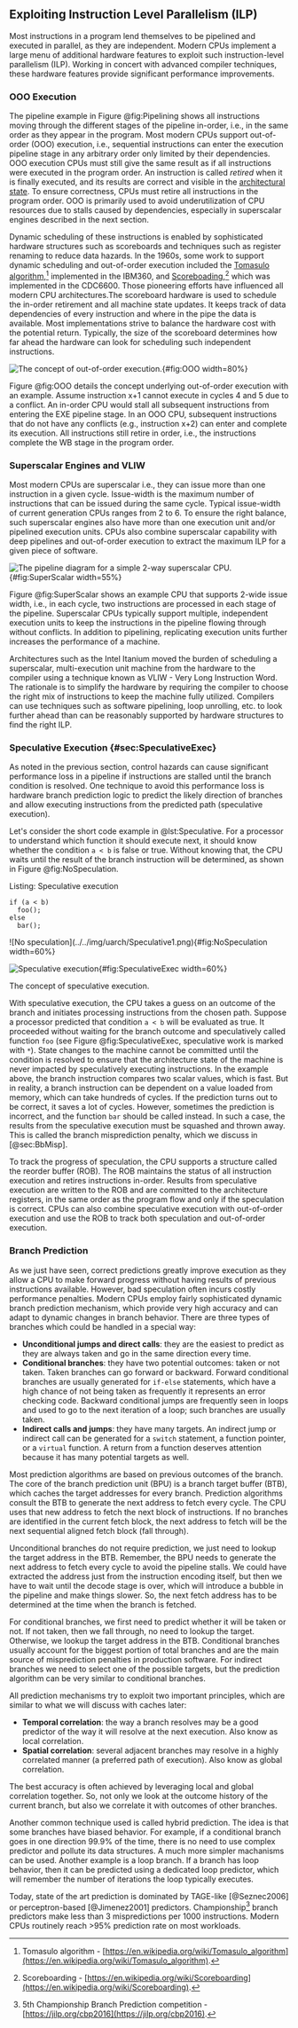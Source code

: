 ## Exploiting Instruction Level Parallelism (ILP)

Most instructions in a program lend themselves to be pipelined and executed in parallel, as they are independent. Modern CPUs implement a large menu of additional hardware features to exploit such instruction-level parallelism (ILP). Working in concert with advanced compiler techniques, these hardware features provide significant performance improvements. 

### OOO Execution

The pipeline example in Figure @fig:Pipelining shows all instructions moving through the different stages of the pipeline in-order, i.e., in the same order as they appear in the program. Most modern CPUs support out-of-order (OOO) execution, i.e., sequential instructions can enter the execution pipeline stage in any arbitrary order only limited by their dependencies. OOO execution CPUs must still give the same result as if all instructions were executed in the program order. An instruction is called *retired* when it is finally executed, and its results are correct and visible in the [architectural state](https://en.wikipedia.org/wiki/Architectural_state). To ensure correctness, CPUs must retire all instructions in the program order. OOO is primarily used to avoid underutilization of CPU resources due to stalls caused by dependencies, especially in superscalar engines described in the next section. 

Dynamic scheduling of these instructions is enabled by sophisticated hardware structures such as scoreboards and techniques such as register renaming to reduce data hazards. In the 1960s, some work to support dynamic scheduling and out-of-order execution included the [Tomasulo algorithm](https://en.wikipedia.org/wiki/Tomasulo_algorithm),[^4] implemented in the IBM360, and [Scoreboading](https://en.wikipedia.org/wiki/Scoreboarding),[^5] which was implemented in the CDC6600. Those pioneering efforts have influenced all modern CPU architectures.The scoreboard hardware is used to schedule the in-order retirement and all machine state updates. It keeps track of data dependencies of every instruction and where in the pipe the data is available. Most implementations strive to balance the hardware cost with the potential return. Typically, the size of the scoreboard determines how far ahead the hardware can look for scheduling such independent instructions. 

![The concept of out-of-order execution.](../../img/uarch/OOO.png){#fig:OOO width=80%}

Figure @fig:OOO details the concept underlying out-of-order execution with an example. Assume instruction x+1 cannot execute in cycles 4 and 5 due to a conflict. An in-order CPU would stall all subsequent instructions from entering the EXE pipeline stage. In an OOO CPU, subsequent instructions that do not have any conflicts (e.g., instruction x+2) can enter and complete its execution. All instructions still retire in order, i.e., the instructions complete the WB stage in the program order.

### Superscalar Engines and VLIW

Most modern CPUs are superscalar i.e., they can issue more than one instruction in a given cycle. Issue-width is the maximum number of instructions that can be issued during the same cycle. Typical issue-width of current generation CPUs ranges from 2 to 6. To ensure the right balance, such superscalar engines also have more than one execution unit and/or pipelined execution units. CPUs also combine superscalar capability with deep pipelines and out-of-order execution to extract the maximum ILP for a given piece of software. 

![The pipeline diagram for a simple 2-way superscalar CPU.](../../img/uarch/SuperScalar.png){#fig:SuperScalar width=55%}

Figure @fig:SuperScalar shows an example CPU that supports 2-wide issue width, i.e., in each cycle, two instructions are processed in each stage of the pipeline. Superscalar CPUs typically support multiple, independent execution units to keep the instructions in the pipeline flowing through without conflicts. In addition to pipelining, replicating execution units further increases the performance of a machine.

Architectures such as the Intel Itanium moved the burden of scheduling a superscalar, multi-execution unit machine from the hardware to the compiler using a technique known as VLIW - Very Long Instruction Word. The rationale is to simplify the hardware by requiring the compiler to choose the right mix of instructions to keep the machine fully utilized. Compilers can use techniques such as software pipelining, loop unrolling, etc. to look further ahead than can be reasonably supported by hardware structures to find the right ILP. 

### Speculative Execution {#sec:SpeculativeExec}

As noted in the previous section, control hazards can cause significant performance loss in a pipeline if instructions are stalled until the branch condition is resolved. One technique to avoid this performance loss is hardware branch prediction logic to predict the likely direction of branches and allow executing instructions from the predicted path (speculative execution).

Let's consider the short code example in @lst:Speculative. For a processor to understand which function it should execute next, it should know whether the condition `a < b` is false or true. Without knowing that, the CPU waits until the result of the branch instruction will be determined, as shown in Figure @fig:NoSpeculation. 

Listing: Speculative execution

~~~~ {#lst:Speculative .cpp}
if (a < b)
  foo();
else
  bar();
~~~~~~~~~~~~~~~~~~~~~~~~~~~~~~~~~~~~~~~~~~~~~~~~~

<div id="fig:Speculative">
![No speculation](../../img/uarch/Speculative1.png){#fig:NoSpeculation width=60%}


![Speculative execution](../../img/uarch/Speculative2.png){#fig:SpeculativeExec width=60%}

The concept of speculative execution.
</div>

With speculative execution, the CPU takes a guess on an outcome of the branch and initiates processing instructions from the chosen path. Suppose a processor predicted that condition `a < b` will be evaluated as true. It proceeded without waiting for the branch outcome and speculatively called function `foo` (see Figure @fig:SpeculativeExec, speculative work is marked with `*`). State changes to the machine cannot be committed until the condition is resolved to ensure that the architecture state of the machine is never impacted by speculatively executing instructions. In the example above, the branch instruction compares two scalar values, which is fast. But in reality, a branch instruction can be dependent on a value loaded from memory, which can take hundreds of cycles. If the prediction turns out to be correct, it saves a lot of cycles. However, sometimes the prediction is incorrect, and the function `bar` should be called instead. In such a case, the results from the speculative execution must be squashed and thrown away. This is called the branch misprediction penalty, which we discuss in [@sec:BbMisp].

To track the progress of speculation, the CPU supports a structure called the reorder buffer (ROB). The ROB maintains the status of all instruction execution and retires instructions in-order. Results from speculative execution are written to the ROB and are committed to the architecture registers, in the same order as the program flow and only if the speculation is correct. CPUs can also combine speculative execution with out-of-order execution and use the ROB to track both speculation and out-of-order execution. 

### Branch Prediction

As we just have seen, correct predictions greatly improve execution as they allow a CPU to make forward progress without having results of previous instructions available. However, bad speculation often incurs costly performance penalties. Modern CPUs employ fairly sophisticated dynamic branch prediction mechanism, which provide very high accuracy and can adapt to dynamic changes in branch behavior. There are three types of branches which could be handled in a special way:

* **Unconditional jumps and direct calls**: they are the easiest to predict as they are always taken and go in the same direction every time.
* **Conditional branches**: they have two potential outcomes: taken or not taken. Taken branches can go forward or backward. Forward conditional branches are usually generated for `if-else` statements, which have a high chance of not being taken as frequently it represents an error checking code. Backward conditional jumps are frequently seen in loops and used to go to the next iteration of a loop; such branches are usually taken.
* **Indirect calls and jumps**: they have many targets. An indirect jump or indirect call can be generated for a `switch` statement, a function pointer, or a `virtual` function. A return from a function deserves attention because it has many potential targets as well.

Most prediction algorithms are based on previous outcomes of the branch. The core of the branch prediction unit (BPU) is a branch target buffer (BTB), which caches the target addresses for every branch. Prediction algorithms consult the BTB to generate the next address to fetch every cycle. The CPU uses that new address to fetch the next block of instructions. If no branches are identified in the current fetch block, the next address to fetch will be the next sequential aligned fetch block (fall through). 

Unconditional branches do not require prediction, we just need to lookup the target address in the BTB. Remember, the BPU needs to generate the next address to fetch every cycle to avoid the pipeline stalls. We could have extracted the address just from the instruction encoding itself, but then we have to wait until the decode stage is over, which will introduce a bubble in the pipeline and make things slower. So, the next fetch address has to be determined at the time when the branch is fetched. 

For conditional branches, we first need to predict whether it will be taken or not. If not taken, then we fall through, no need to lookup the target. Otherwise, we lookup the target address in the BTB. Conditional branches usually account for the biggest portion of total branches and are the main source of misprediction penalties in production software. For indirect branches we need to select one of the possible targets, but the prediction algorithm can be very similar to conditional branches.

All prediction mechanisms try to exploit two important principles, which are similar to what we will discuss with caches later:

* **Temporal correlation**: the way a branch resolves may be a good predictor of the way it will resolve at the next execution. Also know as local correlation.
* **Spatial correlation**: several adjacent branches may resolve in a highly correlated manner (a preferred path of execution). Also know as global correlation.

The best accuracy is often achieved by leveraging local and global correlation together. So, not only we look at the outcome history of the current branch, but also we correlate it with outcomes of other branches. 

Another common technique used is called hybrid prediction. The idea is that some branches have biased behavior. For example, if a conditional branch goes in one direction 99.9% of the time, there is no need to use complex predictor and pollute its data structures. A much more simpler machanisms can be used. Another example is a loop branch. If a branch has loop behavior, then it can be predicted using a dedicated loop predictor, which will remember the number of iterations the loop typically executes.

Today, state of the art prediction is dominated by TAGE-like [@Seznec2006] or perceptron-based [@Jimenez2001] predictors. Championship[^6] branch predictors make less than 3 mispredictions per 1000 instructions. Modern CPUs routinely reach >95% prediction rate on most workloads.

[^4]: Tomasulo algorithm - [https://en.wikipedia.org/wiki/Tomasulo_algorithm](https://en.wikipedia.org/wiki/Tomasulo_algorithm).
[^5]: Scoreboarding - [https://en.wikipedia.org/wiki/Scoreboarding](https://en.wikipedia.org/wiki/Scoreboarding).
[^6]: 5th Championship Branch Prediction competition - [https://jilp.org/cbp2016](https://jilp.org/cbp2016).